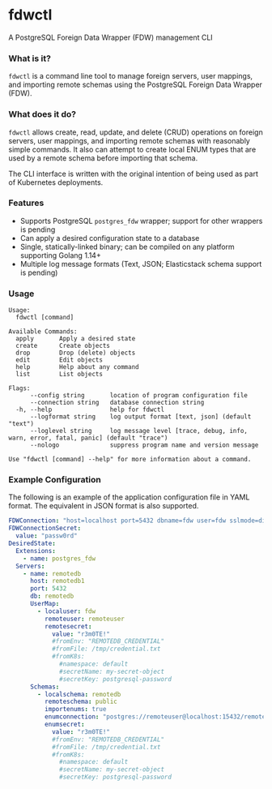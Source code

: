 # fdwctl
A PostgreSQL Foreign Data Wrapper (FDW) management CLI


### What is it?

`fdwctl` is a command line tool to manage foreign servers, user mappings, and importing remote schemas using the PostgreSQL Foreign Data Wrapper (FDW).

### What does it do?

`fdwctl` allows create, read, update, and delete (CRUD) operations on foreign servers, user mappings, and importing remote schemas with reasonably simple commands. It also can attempt to create local ENUM types that are used by a remote schema before importing that schema.

The CLI interface is written with the original intention of being used as part of Kubernetes deployments.

### Features

- Supports PostgreSQL `postgres_fdw` wrapper; support for other wrappers is pending
- Can apply a desired configuration state to a database
- Single, statically-linked binary; can be compiled on any platform supporting Golang 1.14+
- Multiple log message formats (Text, JSON; Elasticstack schema support is pending)

### Usage

```
Usage:
  fdwctl [command]

Available Commands:
  apply       Apply a desired state
  create      Create objects
  drop        Drop (delete) objects
  edit        Edit objects
  help        Help about any command
  list        List objects

Flags:
      --config string       location of program configuration file
      --connection string   database connection string
  -h, --help                help for fdwctl
      --logformat string    log output format [text, json] (default "text")
      --loglevel string     log message level [trace, debug, info, warn, error, fatal, panic] (default "trace")
      --nologo              suppress program name and version message

Use "fdwctl [command] --help" for more information about a command.
```

### Example Configuration

The following is an example of the application configuration file in YAML format. The equivalent in JSON format is also supported.

```yaml
FDWConnection: "host=localhost port=5432 dbname=fdw user=fdw sslmode=disable"
FDWConnectionSecret:
  value: "passw0rd"
DesiredState:
  Extensions:
    - name: postgres_fdw
  Servers:
    - name: remotedb
      host: remotedb1
      port: 5432
      db: remotedb
      UserMap:
        - localuser: fdw
          remoteuser: remoteuser
          remotesecret:
            value: "r3m0TE!"
            #fromEnv: "REMOTEDB_CREDENTIAL"
            #fromFile: /tmp/credential.txt
            #fromK8s:
              #namespace: default
              #secretName: my-secret-object
              #secretKey: postgresql-password
      Schemas:
        - localschema: remotedb
          remoteschema: public
          importenums: true
          enumconnection: "postgres://remoteuser@localhost:15432/remotedb?sslmode=disable"
          enumsecret:
            value: "r3m0TE!"
            #fromEnv: "REMOTEDB_CREDENTIAL"
            #fromFile: /tmp/credential.txt
            #fromK8s:
              #namespace: default
              #secretName: my-secret-object
              #secretKey: postgresql-password
```
